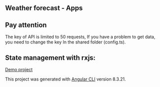 ## Weather forecast - Apps  

## Pay attention  
The key of API is limited to 50 requests, If you have a problem to get data, you need to change the key In the shared folder (config.ts).

## State management with rxjs: 
[Demo project](https://aviv-mizrachi-27-12-2019.herokuapp.com/)

This project was generated with [Angular CLI](https://github.com/angular/angular-cli) version 8.3.21.



